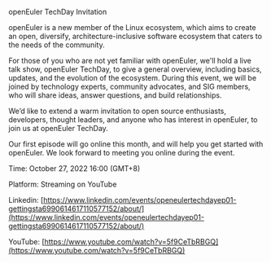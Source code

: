 openEuler TechDay Invitation

openEuler is a new member of the Linux ecosystem, which aims to create an open, diversify, architecture-inclusive software ecosystem that caters to the needs of the community.

For those of you who are not yet familiar with openEuler, we'll hold a live talk show, openEuler TechDay, to give a general overview, including basics, updates, and the evolution of the ecosystem. During this event, we will be joined by technology experts, community advocates, and SIG members, who will share ideas, answer questions, and build relationships.

We’d like to extend a warm invitation to open source enthusiasts, developers, thought leaders, and anyone who has interest in openEuler, to join us at openEuler TechDay.

Our first episode will go online this month, and will help you get started with openEuler. We look forward to meeting you online during the event.

Time: October 27, 2022 16:00 (GMT+8)

Platform: Streaming on YouTube

Linkedin: [https://www.linkedin.com/events/openeulertechdayep01-gettingsta6990614617110577152/about/](https://www.linkedin.com/events/openeulertechdayep01-gettingsta6990614617110577152/about/)

YouTube: [https://www.youtube.com/watch?v=5f9CeTbRBGQ](https://www.youtube.com/watch?v=5f9CeTbRBGQ)

